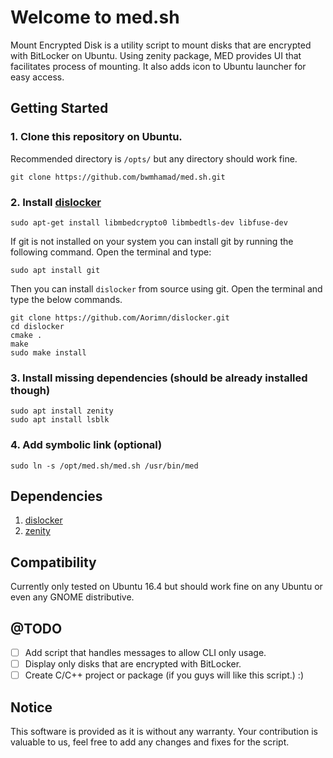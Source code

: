 # Welcome to med.sh
Mount Encrypted Disk is a utility script to mount disks that are encrypted with BitLocker on Ubuntu. Using zenity package, MED provides UI that facilitates process of mounting. It also adds icon to Ubuntu launcher for easy access.

## Getting Started
### 1. Clone this repository on Ubuntu. ###
Recommended directory is `/opts/` but any directory should work fine.
```
git clone https://github.com/bwmhamad/med.sh.git
```
### 2. Install [dislocker](https://tuxdiary.com/2015/03/20/dislocker/) ###
```
sudo apt-get install libmbedcrypto0 libmbedtls-dev libfuse-dev
```
If git is not installed on your system you can install git by running the following command. Open the terminal and type:
```
sudo apt install git
```
Then you can install `dislocker` from source using git. Open the terminal and type the below commands.
```
git clone https://github.com/Aorimn/dislocker.git
cd dislocker
cmake .
make
sudo make install
```
### 3. Install missing dependencies **(should be already installed though)** ###
 ```
sudo apt install zenity
sudo apt install lsblk
```
### 4. Add symbolic link **(optional)** ###
```
sudo ln -s /opt/med.sh/med.sh /usr/bin/med
```

## Dependencies
1. [dislocker](https://github.com/Aorimn/dislocker) 
2. [zenity](https://github.com/GNOME/zenity)

## Compatibility
Currently only tested on Ubuntu 16.4 but should work fine on any Ubuntu or even any GNOME distributive.

## @TODO
- [ ] Add script that handles messages to allow CLI only usage.
- [ ] Display only disks that are encrypted with BitLocker.
- [ ] Create C/C++ project or package (if you guys will like this script.) :)

## Notice 
This software is provided as it is without any warranty. Your contribution is valuable to us, feel free to add any changes and fixes for the script. 
